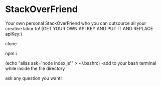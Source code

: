 # StackOverFriend
Your own personal StackOverFriend who you can outsource all your creative labor to!
(GET YOUR OWN API KEY AND PUT IT AND REPLACE apiKey:)

clone

npm i

(echo "alias ask='node index.js'" > ~/.bashrc)
-add to your bash terminal while inside the file directory

ask any question you want!
